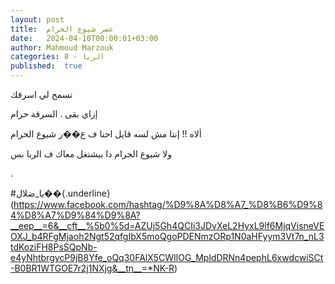 ```yaml
---
layout: post
title:  عصر شيوع الحرام
date:   2024-04-10T00:00:01+03:00
author: Mahmoud Marzouk
categories: 8 - الربا
published:  true
---
```

تسمح لي اسرقك

إزاي بقى . السرقة حرام

ألاه !! إنتا مش لسه قايل احنا ف ع��ر شيوع الحرام

ولا شيوع الحرام دا بيشتغل معاك ف الربا بس

.

\#يا_ضلال��{.underline}(https://www.facebook.com/hashtag/%D9%8A%D8%A7_%D8%B6%D9%84%D8%A7%D9%84%D9%8A?__eep__=6&__cft__%5b0%5d=AZUj5Gh4QCIi3JDvXeL2HyxL9lf6MjqVisneVEOXJ_b4RFgMjaoh2Ngt52qfgIbX5moQgoPDENmzORp1N0aHFyym3Vt7n_nL3tdKoziFH8PsSQpNb-e4yNhtbrgycP9jB8Yfe_oQq30FAlX5CWIlOG_MpldDRNn4pephL6xwdcwiSCt-B0BR1WTGOE7r2j1NXjg&__tn__=*NK-R)
